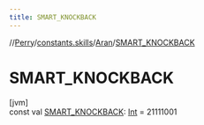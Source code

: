 ```yaml
---
title: SMART_KNOCKBACK
---
```

//[Perry](../../../index.html)/[constants.skills](../index.html)/[Aran](index.html)/[SMART_KNOCKBACK](-s-m-a-r-t_-k-n-o-c-k-b-a-c-k.html)



# SMART_KNOCKBACK



[jvm]\
const val [SMART_KNOCKBACK](-s-m-a-r-t_-k-n-o-c-k-b-a-c-k.html): [Int](https://kotlinlang.org/api/latest/jvm/stdlib/kotlin/-int/index.html) = 21111001




